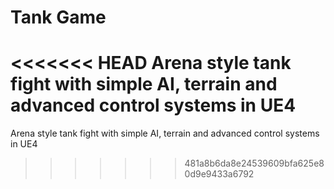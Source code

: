 # Tank Game
<<<<<<< HEAD
Arena style tank fight with simple AI, terrain and advanced control systems in UE4
=======
Arena style tank fight with simple AI, terrain and advanced control systems in UE4
>>>>>>> 481a8b6da8e24539609bfa625e80d9e9433a6792
